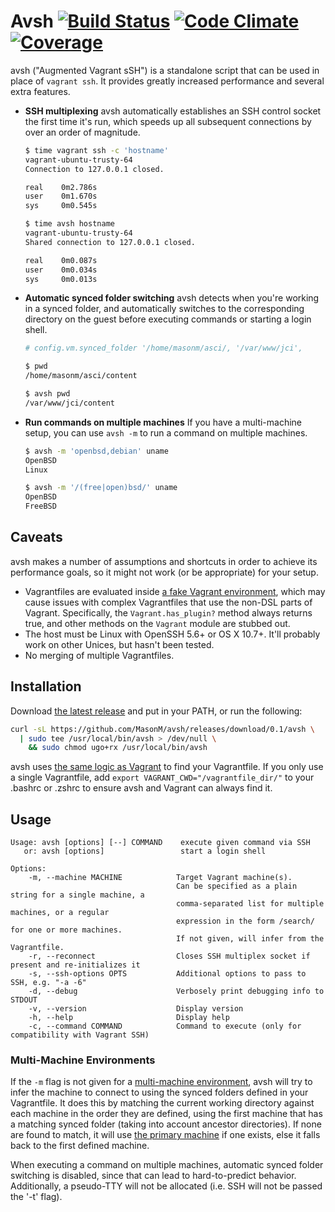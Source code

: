 # Avsh [![Build Status](https://travis-ci.org/MasonM/avsh.svg?branch=master)](https://travis-ci.org/MasonM/avsh) [![Code Climate](https://codeclimate.com/github/MasonM/avsh/badges/gpa.svg)](https://codeclimate.com/github/MasonM/avsh) [![Coverage](https://codeclimate.com/github/MasonM/avsh/badges/coverage.svg)](https://codeclimate.com/github/MasonM/avsh/coverage)

avsh ("Augmented Vagrant sSH") is a standalone script that can be used in place
of `vagrant ssh`. It provides greatly increased performance and several extra
features.

* **SSH multiplexing** avsh automatically establishes an SSH control socket the
  first time it's run, which speeds up all subsequent connections by over an
  order of magnitude.

    ```sh
    $ time vagrant ssh -c 'hostname'
    vagrant-ubuntu-trusty-64
    Connection to 127.0.0.1 closed.

    real    0m2.786s
    user    0m1.670s
    sys     0m0.545s

    $ time avsh hostname
    vagrant-ubuntu-trusty-64
    Shared connection to 127.0.0.1 closed.

    real    0m0.087s
    user    0m0.034s
    sys     0m0.013s
    ```

* **Automatic synced folder switching** avsh detects when you're working in a
  synced folder, and automatically switches to the corresponding directory on
  the guest before executing commands or starting a login shell.

    ```sh
    # config.vm.synced_folder '/home/masonm/asci/, '/var/www/jci',

    $ pwd
    /home/masonm/asci/content

    $ avsh pwd
    /var/www/jci/content
    ```

* **Run commands on multiple machines** If you have a multi-machine setup, you
  can use `avsh -m` to run a command on multiple machines.

    ```sh
    $ avsh -m 'openbsd,debian' uname
    OpenBSD
    Linux

    $ avsh -m '/(free|open)bsd/' uname
    OpenBSD
    FreeBSD
    ```

## Caveats

avsh makes a number of assumptions and shortcuts in order to achieve its
performance goals, so it might not work (or be appropriate) for your setup.

* Vagrantfiles are evaluated inside [a fake Vagrant environment](https://github.com/MasonM/avsh/blob/master/lib/avsh/vagrantfile_environment.rb),
  which may cause issues with complex Vagrantfiles that use the non-DSL parts of
  Vagrant. Specifically, the `Vagrant.has_plugin?` method always returns true,
  and other methods on the `Vagrant` module are stubbed out.
* The host must be Linux with OpenSSH 5.6+ or OS X 10.7+. It'll probably work on
  other Unices, but hasn't been tested.
* No merging of multiple Vagrantfiles.

## Installation

Download [the latest release](https://github.com/MasonM/avsh/releases/download/0.1/avsh)
and put in your PATH, or run the following:
```sh
curl -sL https://github.com/MasonM/avsh/releases/download/0.1/avsh \
  | sudo tee /usr/local/bin/avsh > /dev/null \
    && sudo chmod ugo+rx /usr/local/bin/avsh

```

avsh uses [the same logic as Vagrant](https://www.vagrantup.com/docs/vagrantfile/#lookup-path)
to find your Vagrantfile.  If you only use a single Vagrantfile, add `export
VAGRANT_CWD="/vagrantfile_dir/"` to your .bashrc or .zshrc to ensure avsh and
Vagrant can always find it.

## Usage

```
Usage: avsh [options] [--] COMMAND    execute given command via SSH
   or: avsh [options]                 start a login shell

Options:
    -m, --machine MACHINE            Target Vagrant machine(s).
                                     Can be specified as a plain string for a single machine, a
                                     comma-separated list for multiple machines, or a regular
                                     expression in the form /search/ for one or more machines.
                                     If not given, will infer from the Vagrantfile.
    -r, --reconnect                  Closes SSH multiplex socket if present and re-initializes it
    -s, --ssh-options OPTS           Additional options to pass to SSH, e.g. "-a -6"
    -d, --debug                      Verbosely print debugging info to STDOUT
    -v, --version                    Display version
    -h, --help                       Display help
    -c, --command COMMAND            Command to execute (only for compatibility with Vagrant SSH)
```

### Multi-Machine Environments

If the `-m` flag is not given for a [multi-machine environment](https://www.vagrantup.com/docs/multi-machine/),
avsh will try to infer the machine to connect to using the synced folders
defined in your Vagrantfile. It does this by matching the current working
directory against each machine in the order they are defined, using the first
machine that has a matching synced folder (taking into account ancestor
directories). If none are found to match, it will use [the primary machine](https://www.vagrantup.com/docs/multi-machine/#specifying-a-primary-machine)
if one exists, else it falls back to the first defined machine.

When executing a command on multiple machines, automatic synced folder switching
is disabled, since that can lead to hard-to-predict behavior. Additionally, a
pseudo-TTY will not be allocated (i.e. SSH will not be passed the '-t' flag).
